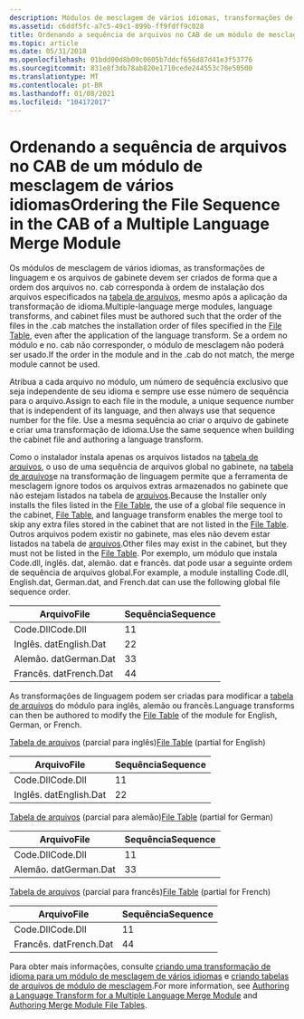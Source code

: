 ```yaml
---
description: Módulos de mesclagem de vários idiomas, transformações de linguagem e arquivos de gabinete devem ser criados de forma que a ordem dos arquivos corresponda à ordem especificada na tabela de arquivos.
ms.assetid: c6ddf5fc-a7c5-49c1-899b-ff9fdff9c028
title: Ordenando a sequência de arquivos no CAB de um módulo de mesclagem de vários idiomas
ms.topic: article
ms.date: 05/31/2018
ms.openlocfilehash: 01bdd00d8b09c0605b7ddcf656d87d41e3f53776
ms.sourcegitcommit: 831e8f3db78ab820e1710cede244553c70e50500
ms.translationtype: MT
ms.contentlocale: pt-BR
ms.lasthandoff: 01/08/2021
ms.locfileid: "104172017"
---
```

# <a name="ordering-the-file-sequence-in-the-cab-of-a-multiple-language-merge-module"></a><span data-ttu-id="78eda-103">Ordenando a sequência de arquivos no CAB de um módulo de mesclagem de vários idiomas</span><span class="sxs-lookup"><span data-stu-id="78eda-103">Ordering the File Sequence in the CAB of a Multiple Language Merge Module</span></span>

<span data-ttu-id="78eda-104">Os módulos de mesclagem de vários idiomas, as transformações de linguagem e os arquivos de gabinete devem ser criados de forma que a ordem dos arquivos no. cab corresponda à ordem de instalação dos arquivos especificados na [tabela de arquivos](file-table.md), mesmo após a aplicação da transformação de idioma.</span><span class="sxs-lookup"><span data-stu-id="78eda-104">Multiple-language merge modules, language transforms, and cabinet files must be authored such that the order of the files in the .cab matches the installation order of files specified in the [File Table](file-table.md), even after the application of the language transform.</span></span> <span data-ttu-id="78eda-105">Se a ordem no módulo e no. cab não corresponder, o módulo de mesclagem não poderá ser usado.</span><span class="sxs-lookup"><span data-stu-id="78eda-105">If the order in the module and in the .cab do not match, the merge module cannot be used.</span></span>

<span data-ttu-id="78eda-106">Atribua a cada arquivo no módulo, um número de sequência exclusivo que seja independente de seu idioma e sempre use esse número de sequência para o arquivo.</span><span class="sxs-lookup"><span data-stu-id="78eda-106">Assign to each file in the module, a unique sequence number that is independent of its language, and then always use that sequence number for the file.</span></span> <span data-ttu-id="78eda-107">Use a mesma sequência ao criar o arquivo de gabinete e criar uma transformação de idioma.</span><span class="sxs-lookup"><span data-stu-id="78eda-107">Use the same sequence when building the cabinet file and authoring a language transform.</span></span>

<span data-ttu-id="78eda-108">Como o instalador instala apenas os arquivos listados na [tabela de arquivos](file-table.md), o uso de uma sequência de arquivos global no gabinete, na [tabela de arquivos](file-table.md)e na transformação de linguagem permite que a ferramenta de mesclagem ignore todos os arquivos extras armazenados no gabinete que não estejam listados na tabela de [arquivos](file-table.md).</span><span class="sxs-lookup"><span data-stu-id="78eda-108">Because the Installer only installs the files listed in the [File Table](file-table.md), the use of a global file sequence in the cabinet, [File Table](file-table.md), and language transform enables the merge tool to skip any extra files stored in the cabinet that are not listed in the [File Table](file-table.md).</span></span> <span data-ttu-id="78eda-109">Outros arquivos podem existir no gabinete, mas eles não devem estar listados na tabela de [arquivos](file-table.md).</span><span class="sxs-lookup"><span data-stu-id="78eda-109">Other files may exist in the cabinet, but they must not be listed in the [File Table](file-table.md).</span></span> <span data-ttu-id="78eda-110">Por exemplo, um módulo que instala Code.dll, inglês. dat, alemão. dat e francês. dat pode usar a seguinte ordem de sequência de arquivos global.</span><span class="sxs-lookup"><span data-stu-id="78eda-110">For example, a module installing Code.dll, English.dat, German.dat, and French.dat can use the following global file sequence order.</span></span>



| <span data-ttu-id="78eda-111">Arquivo</span><span class="sxs-lookup"><span data-stu-id="78eda-111">File</span></span>        | <span data-ttu-id="78eda-112">Sequência</span><span class="sxs-lookup"><span data-stu-id="78eda-112">Sequence</span></span> |
|-------------|----------|
| <span data-ttu-id="78eda-113">Code.Dll</span><span class="sxs-lookup"><span data-stu-id="78eda-113">Code.Dll</span></span>    | <span data-ttu-id="78eda-114">1</span><span class="sxs-lookup"><span data-stu-id="78eda-114">1</span></span>        |
| <span data-ttu-id="78eda-115">Inglês. dat</span><span class="sxs-lookup"><span data-stu-id="78eda-115">English.Dat</span></span> | <span data-ttu-id="78eda-116">2</span><span class="sxs-lookup"><span data-stu-id="78eda-116">2</span></span>        |
| <span data-ttu-id="78eda-117">Alemão. dat</span><span class="sxs-lookup"><span data-stu-id="78eda-117">German.Dat</span></span>  | <span data-ttu-id="78eda-118">3</span><span class="sxs-lookup"><span data-stu-id="78eda-118">3</span></span>        |
| <span data-ttu-id="78eda-119">Francês. dat</span><span class="sxs-lookup"><span data-stu-id="78eda-119">French.Dat</span></span>  | <span data-ttu-id="78eda-120">4</span><span class="sxs-lookup"><span data-stu-id="78eda-120">4</span></span>        |



 

<span data-ttu-id="78eda-121">As transformações de linguagem podem ser criadas para modificar a [tabela de arquivos](file-table.md) do módulo para inglês, alemão ou francês.</span><span class="sxs-lookup"><span data-stu-id="78eda-121">Language transforms can then be authored to modify the [File Table](file-table.md) of the module for English, German, or French.</span></span>

<span data-ttu-id="78eda-122">[Tabela de arquivos](file-table.md) (parcial para inglês)</span><span class="sxs-lookup"><span data-stu-id="78eda-122">[File Table](file-table.md) (partial for English)</span></span>



| <span data-ttu-id="78eda-123">Arquivo</span><span class="sxs-lookup"><span data-stu-id="78eda-123">File</span></span>        | <span data-ttu-id="78eda-124">Sequência</span><span class="sxs-lookup"><span data-stu-id="78eda-124">Sequence</span></span> |
|-------------|----------|
| <span data-ttu-id="78eda-125">Code.Dll</span><span class="sxs-lookup"><span data-stu-id="78eda-125">Code.Dll</span></span>    | <span data-ttu-id="78eda-126">1</span><span class="sxs-lookup"><span data-stu-id="78eda-126">1</span></span>        |
| <span data-ttu-id="78eda-127">Inglês. dat</span><span class="sxs-lookup"><span data-stu-id="78eda-127">English.Dat</span></span> | <span data-ttu-id="78eda-128">2</span><span class="sxs-lookup"><span data-stu-id="78eda-128">2</span></span>        |



 

<span data-ttu-id="78eda-129">[Tabela de arquivos](file-table.md) (parcial para alemão)</span><span class="sxs-lookup"><span data-stu-id="78eda-129">[File Table](file-table.md) (partial for German)</span></span>



| <span data-ttu-id="78eda-130">Arquivo</span><span class="sxs-lookup"><span data-stu-id="78eda-130">File</span></span>       | <span data-ttu-id="78eda-131">Sequência</span><span class="sxs-lookup"><span data-stu-id="78eda-131">Sequence</span></span> |
|------------|----------|
| <span data-ttu-id="78eda-132">Code.Dll</span><span class="sxs-lookup"><span data-stu-id="78eda-132">Code.Dll</span></span>   | <span data-ttu-id="78eda-133">1</span><span class="sxs-lookup"><span data-stu-id="78eda-133">1</span></span>        |
| <span data-ttu-id="78eda-134">Alemão. dat</span><span class="sxs-lookup"><span data-stu-id="78eda-134">German.Dat</span></span> | <span data-ttu-id="78eda-135">3</span><span class="sxs-lookup"><span data-stu-id="78eda-135">3</span></span>        |



 

<span data-ttu-id="78eda-136">[Tabela de arquivos](file-table.md) (parcial para francês)</span><span class="sxs-lookup"><span data-stu-id="78eda-136">[File Table](file-table.md) (partial for French)</span></span>



| <span data-ttu-id="78eda-137">Arquivo</span><span class="sxs-lookup"><span data-stu-id="78eda-137">File</span></span>       | <span data-ttu-id="78eda-138">Sequência</span><span class="sxs-lookup"><span data-stu-id="78eda-138">Sequence</span></span> |
|------------|----------|
| <span data-ttu-id="78eda-139">Code.Dll</span><span class="sxs-lookup"><span data-stu-id="78eda-139">Code.Dll</span></span>   | <span data-ttu-id="78eda-140">1</span><span class="sxs-lookup"><span data-stu-id="78eda-140">1</span></span>        |
| <span data-ttu-id="78eda-141">Francês. dat</span><span class="sxs-lookup"><span data-stu-id="78eda-141">French.Dat</span></span> | <span data-ttu-id="78eda-142">4</span><span class="sxs-lookup"><span data-stu-id="78eda-142">4</span></span>        |



 

<span data-ttu-id="78eda-143">Para obter mais informações, consulte [criando uma transformação de idioma para um módulo de mesclagem de vários idiomas](authoring-a-language-transform-for-a-multiple-language-merge-module.md) e [criando tabelas de arquivos de módulo de mesclagem](authoring-merge-module-file-tables.md).</span><span class="sxs-lookup"><span data-stu-id="78eda-143">For more information, see [Authoring a Language Transform for a Multiple Language Merge Module](authoring-a-language-transform-for-a-multiple-language-merge-module.md) and [Authoring Merge Module File Tables](authoring-merge-module-file-tables.md).</span></span>

 

 



